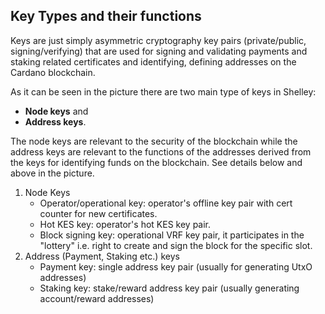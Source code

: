 ## Key Types and their functions

Keys are just simply asymmetric cryptography key pairs (private/public, signing/verifying) that are used for signing and validating payments and staking related certificates and identifying, defining addresses on the Cardano blockchain.

As it can be seen in the picture there are two main type of keys in Shelley:
- __Node keys__ and
- __Address keys__.

The node keys are relevant to the security of the blockchain while the address keys are relevant to the functions of the addresses derived from the keys for identifying funds on the blockchain.
See details below and above in the picture.

1. Node Keys
    - Operator/operational key: operator's offline key pair with cert counter for new certificates. 
    - Hot KES key: operator's hot KES key pair.
    - Block signing key: operational VRF key pair, it participates in the "lottery" i.e. right to create and sign the block for the specific slot.
2. Address (Payment, Staking etc.) keys
    - Payment key: single address key pair (usually for generating UtxO addresses)
    - Staking key: stake/reward address key pair (usually generating account/reward addresses)
